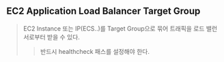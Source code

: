 ## EC2 Application Load Balancer Target Group

> EC2 Instance 또는 IP(ECS..)를 Target Group으로 묶어 트래픽을 로드 밸런서로부터 받을 수 있다.
>
> > 반드시 healthcheck 패스를 설정해야 한다.
